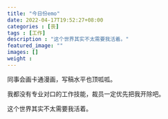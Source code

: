 ```yaml
---
title: "今日份emo"
date: 2022-04-17T19:52:27+08:00
categories : [丧]
tags : [工作]
description : "这个世界其实不太需要我活着。"
featured_image: ""
images: []
weight : 
---
```


同事会画卡通漫画，写稿水平也顶呱呱。

我都没有专业对口的工作技能，裁员一定优先把我开除吧。

这个世界其实不太需要我活着。